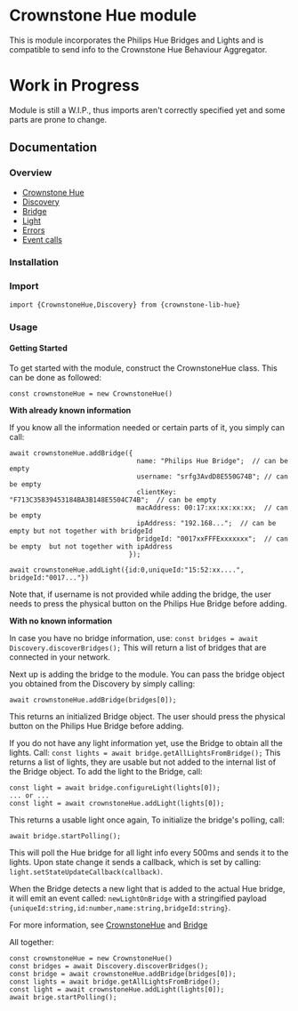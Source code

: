 # Crownstone Hue module
This is module incorporates the Philips Hue Bridges and Lights and is compatible to send info to the Crownstone Hue Behaviour Aggregator.
# Work in Progress
Module is still a W.I.P., thus imports aren't correctly specified yet and some parts are prone to change.

## Documentation
### Overview 
 - [Crownstone Hue](/documentation/CrownstoneHue.md) 
 - [Discovery](/documentation/Discovery.md)
 - [Bridge](/documentation/Bridge.md)
 - [Light](/documentation/Light.md)
 - [Errors](/documentation/Errors.md)
 - [Event calls](/documentation/EventCalls.md) 

### Installation

### Import
```import {CrownstoneHue,Discovery} from {crownstone-lib-hue}```

### Usage 
#### Getting Started 
To get started with the module, construct the CrownstoneHue class. This can be done as followed:
```
const crownstoneHue = new CrownstoneHue()   
```

**With already known information**

If you know all the information needed or certain parts of it, you simply can call:
```
await crownstoneHue.addBridge({  
                                name: "Philips Hue Bridge";  // can be empty
                                username: "srfg3AvdD8E550G74B"; // can be empty
                                clientKey: "F713C35839453184BA3B148E5504C74B";  // can be empty
                                macAddress: 00:17:xx:xx:xx:xx;  // can be empty
                                ipAddress: "192.168...";  // can be empty but not together with bridgeId
                                bridgeId: "0017xxFFFExxxxxxx";  // can be empty  but not together with ipAddress
                              });

await crownstoneHue.addLight({id:0,uniqueId:"15:52:xx....", bridgeId:"0017..."}) 
```
Note that, if username is not provided while adding the bridge, the user needs to press the physical button on the Philips Hue Bridge before adding.

**With no known information**

In case you have no bridge information, use:
``
const bridges = await Discovery.discoverBridges();
``
This will return a list of bridges that are connected in your network.

Next up is adding the bridge to the module.
You can pass the bridge object you obtained from the Discovery by simply calling:
```
await crownstoneHue.addBridge(bridges[0]);
``` 
This returns an initialized Bridge object.
The user should press the physical button on the Philips Hue Bridge before adding.

If you do not have any light information yet, use the Bridge to obtain all the lights.
Call:
``
const lights = await bridge.getAllLightsFromBridge();
``
This returns a list of lights, they are usable but not added to the internal list of the Bridge object.
To add the light to the Bridge, call:
```
const light = await bridge.configureLight(lights[0]);
... or ...
const light = await crownstoneHue.addLight(lights[0]);
```
This returns a usable light once again,
To initialize the bridge's polling, call:
```
await bridge.startPolling();
```
This will poll the Hue bridge for all light info every 500ms and sends it to the lights.
Upon state change it sends a callback, which is set by calling: ``light.setStateUpdateCallback(callback)``.

When the Bridge detects a new light that is added to the actual Hue bridge, it will emit an event called: `newLightOnBridge` with a stringified payload   `{uniqueId:string,id:number,name:string,bridgeId:string}`.

For more information, see [CrownstoneHue](/documentation/CrownstoneHue.md) and [Bridge](/documentation/Bridge.md)

All together:
```
const crownstoneHue = new CrownstoneHue()   
const bridges = await Discovery.discoverBridges();
const bridge = await crownstoneHue.addBridge(bridges[0]);
const lights = await bridge.getAllLightsFromBridge();
const light = await crownstoneHue.addLight(lights[0]);
await brige.startPolling();

```
 


 


 